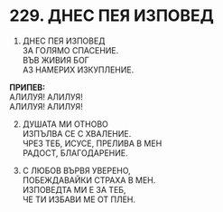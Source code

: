 # 229. ДНЕС ПЕЯ ИЗПОВЕД

1. ДНЕС ПЕЯ ИЗПОВЕД  
ЗА ГОЛЯМО СПАСЕНИЕ.  
ВЪВ ЖИВИЯ БОГ  
АЗ НАМЕРИХ ИЗКУПЛЕНИЕ.  

**ПРИПЕВ:**  
АЛИЛУЯ! АЛИЛУЯ!  
АЛИЛУЯ! АЛИЛУЯ!  

2. ДУШАТА МИ ОТНОВО  
ИЗПЪЛВА СЕ С ХВАЛЕНИЕ.  
ЧРЕЗ ТЕБ, ИСУСЕ, ПРЕЛИВА В МЕН  
РАДОСТ, БЛАГОДАРЕНИЕ.  

3. С ЛЮБОВ ВЪРВЯ УВЕРЕНО,  
ПОБЕЖДАВАЙКИ СТРАХА В МЕН.  
ИЗПОВЕДТА МИ Е ЗА ТЕБ,  
ЧЕ ТИ ИЗБАВИ МЕ ОТ ПЛЕН.  

<!-- О, БОЖЕ МОЙ, ТИ СИ ДО МЕН  
ВСЕКИ МИГ И ЧАС.  
ТИ СИ ВЕРЕН И СИЛЕН.  
ИЗПЪЛНИ МЕ, БОЖЕ МОЙ,  
С ЛЮБОВТА СИ.  
ОБНОВЯВАШ МЕ ДЕН И НОЩ,  
УТЕШАВАШ МЕ В ТЪГА. -->

<DownloadsButton pdf="/pdf/229-dnes-peq-izpoved.pdf" />

<DownloadChordsButton pdf="/chords/229-dnes-peq-izpoved_akord.pdf"/>
